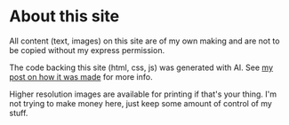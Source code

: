 # About this site

All content (text, images) on this site are of my own making and are not to be copied without my express permission.

The code backing this site (html, css, js) was generated with AI. See [my post on how it was made](/updates/making-this-site-with-claude-code) for more info.

Higher resolution images are available for printing if that's your thing. I'm not trying to make money here, just keep some amount of control of my stuff.


